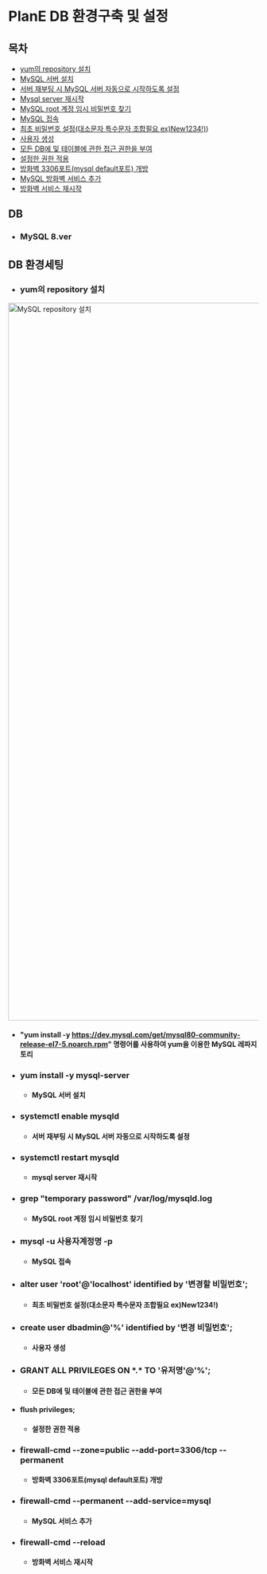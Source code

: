 # PlanE DB 환경구축 및 설정

## 목차
- [yum의 repository 설치](#yum의-repository-설치)
- [MySQL 서버 설치](#MySQL-서버-설치)
- [서버 재부팅 시 MySQL 서버 자동으로 시작하도록 설정](#서버-재부팅-시-MySQL-서버-자동으로-시작하도록-설정)
- [Mysql server 재시작](#Mysql-server-재시작)
- [MySQL root 계정 임시 비밀번호 찾기](#MySQL-root-계정-임시-비밀번호-찾기)
- [MySQL 접속](#MySQL-접속)
- [최초 비밀번호 설정(대소문자 특수문자 조합필요 ex)New1234!)](#최초-비밀번호-설정(대소문자-특수문자-조합필요-ex)New1234!))
- [사용자 생성](#사용자-생성)
- [모든 DB에 및 테이블에 관한 접근 권한을 부여](#모든-DB에-및-테이블에-관한-접근-권한을-부여)
- [설정한 권한 적용](#설정한-권한-적용)
- [방화벽 3306포트(mysql default포트) 개방](#방화벽-3306포트(mysql-default포트)-개방)
- [MySQL 방화벽 서비스 추가](#MySQL-방화벽-서비스-추가)
- [방화벽 서비스 재시작](#방화벽-서비스-재시작)

## DB
  - ### MySQL 8.ver 

## DB 환경세팅
- ### yum의 repository 설치

<img width="1440" alt="MySQL repository 설치" src="https://user-images.githubusercontent.com/51348720/201600106-f50e0daf-4b53-422e-aff0-88d7c43b3fe2.png">

+ #### "yum install -y https://dev.mysql.com/get/mysql80-community-release-el7-5.noarch.rpm" 명령어를 사용하여 yum을 이용한 MySQL 레파지토리 

- ### yum install -y mysql-server
  + #### MySQL 서버 설치

- ### systemctl enable mysqld
  + #### 서버 재부팅 시 MySQL 서버 자동으로 시작하도록 설정
  
- ### systemctl restart mysqld
  + #### mysql server 재시작

- ### grep "temporary password" /var/log/mysqld.log
  + #### MySQL root 계정 임시 비밀번호 찾기

- ### mysql -u 사용자계정명 -p
  + #### MySQL 접속

- ### alter user 'root'@'localhost' identified by '변경할 비밀번호'; 
  + #### 최초 비밀번호 설정(대소문자 특수문자 조합필요 ex)New1234!)

- ### create user dbadmin@'%' identified by '변경 비밀번호';
  + #### 사용자 생성

- ### GRANT ALL PRIVILEGES ON \*.\* TO '유저명'@'%';
  + #### 모든 DB에 및 테이블에 관한 접근 권한을 부여

- #### flush privileges;
  + #### 설정한 권한 적용

- ### firewall-cmd --zone=public --add-port=3306/tcp --permanent
  + #### 방화벽 3306포트(mysql default포트) 개방

- ### firewall-cmd --permanent --add-service=mysql
  + #### MySQL 서비스 추가

- ### firewall-cmd --reload
  + #### 방화벽 서비스 재시작

